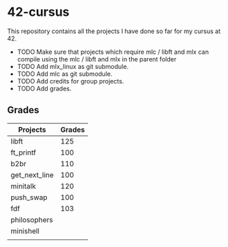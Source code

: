 # 42-cursus
This repository contains all the projects I have done so far for my cursus
at 42.

+ TODO Make sure that projects which require mlc / libft and mlx can compile using the mlc / libft and mlx in the parent folder
+ TODO Add mlx_linux as git submodule.
+ TODO Add mlc as git submodule.
+ TODO Add credits for group projects.
+ TODO Add grades.

## Grades

| Projects      | Grades |
| ------------- | ------ |
| libft         | 125    |
| ft_printf     | 100    |
| b2br          | 110    |
| get_next_line | 100    |
| minitalk      | 120    |
| push_swap     | 100    |
| fdf           | 103    |
| philosophers  |        |
| minishell     |        |
|               |
